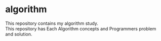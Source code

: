 # algorithm
This repository contains my algorithm study.    
This repository has Each Algorithm concepts and Programmers problem and solution. 

